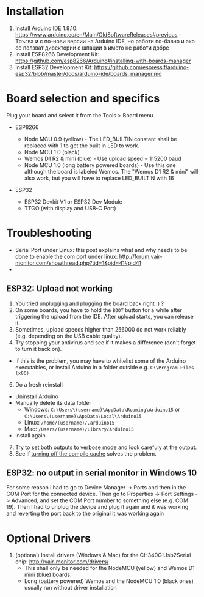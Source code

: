 # Installation
1. Install Arduino IDE 1.8.10: https://www.arduino.cc/en/Main/OldSoftwareReleases#previous - Тръгва и с по-нови версии на Arduino IDE, но работи по-бавно и ако се ползват директории с шпации в името не работи добре
2. Install ESP8266 Development Kit: https://github.com/esp8266/Arduino#installing-with-boards-manager
3. Install ESP32 Development Kit: https://github.com/espressif/arduino-esp32/blob/master/docs/arduino-ide/boards_manager.md


# Board selection and specifics
Plug your board and select it from the Tools > Board menu
* ESP8266
  * Node MCU 0.9 (yellow) - The LED_BUILTIN constant shall be replaced with 1 to get the built in LED to work.
  * Node MCU 1.0 (black)
  * Wemos D1 R2 & mini (blue) - Use upload speed = 115200 baud
  * Node MCU 1.0 (long battery powered boards) - Use this one although the board is labeled Wemos. The "Wemos D1 R2 & mini" will also work, but you will have to replace LED_BUILTIN with 16

* ESP32
   * ESP32 Devkit V1 or ESP32 Dev Module
   * TTGO (with display and USB-C Port)

# Troubleshooting

* Serial Port under Linux: this post explains what and why needs to be done to enable the com port under linux: http://forum.vair-monitor.com/showthread.php?tid=1&pid=41#pid41
* 
## ESP32: Upload not working
1. You tried unplugging and plugging the board back right :) ?
2. On some boards, you have to hold the `BOOT` button for a while after triggering the upload from the IDE. After upload starts, you can release it.
3. Sometimes, upload speeds higher than 256000 do not work reliably (e.g. depending on the USB cable quality).
4. Try stopping your antivirus and see if it makes a difference (don't forget to turn it back on).
- If this is the problem, you may have to whitelist some of the Arduino executables, or install Arduino in a folder outside e.g. `C:\Program Files (x86)`
6. Do a fresh reinstall
- Uninstall Arduino
- Manually delete its data folder
    - Windows: `C:\Users\(username)\AppData\Roaming\Arduino15` or `C:\Users\(username)\AppData\Local\Arduino15`
    - Linux: `/home/(username)/.arduino15`
    - Mac: `/Users/(username)/Library/Arduino15`
- Install again
7. Try to [set both outputs to verbose mode](https://forum.arduino.cc/index.php?topic=615560.0) and look carefuly at the output.
8. See if [turning off the compile cache](https://forum.arduino.cc/index.php?topic=686705.0) solves the problem.

## ESP32: no output in serial monitor in Windows 10
For some reason i had to go to Device Manager -> Ports and then in the COM Port for the connected device. Then go to Properties -> Port Settings -> Advanced, and set the COM Port number to something else (e.g. COM 19). Then I had to unplug the device and plug it again and it was working and reverting the port back to the original it was working again


# Optional Drivers
1. (optional) Install drivers (Windows & Mac) for the CH340G Usb2Serial chip: http://vair-monitor.com/drivers/
   * This shall only be needed for the NodeMCU (yellow) and Wemos D1 mini (blue) boards. 
   * Long (battery powered) Wemos and the NodeMCU 1.0 (black ones) usually run without driver installation
